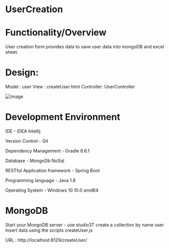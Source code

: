 # UserCreation
# Functionality/Overview

User creation form provides data to save user data into mongoDB and excel sheet.

# Design:

Model : user
View : createUser.html
Controller: UserController


![image](https://user-images.githubusercontent.com/68809796/126525235-cd46884f-c632-4dc2-a270-76264d25f5c7.png)



# Development Environment

IDE - IDEA Intellij

Version Control - Git

Dependency Management - Gradle 6.6.1

Database - MongoDb NoSql

RESTful Application framework - Spring Boot

Programming language - Java 1.8

Operating System - Windows 10 10.0 amd64

# MongoDB

Start your MongoDB server - use studio3T
create a collection by name user
Insert data using the scripts createUser.js


URL : http://localhost:8129/createUser/

